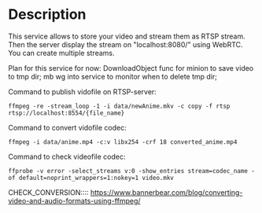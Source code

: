 # Description
This service allows to store your video and stream them as RTSP stream. Then the server display the stream on "localhost:8080/" using WebRTC. You can create multiple streams.

Plan for this service for now:
    DownloadObject func for minion to save video to tmp dir;
    mb wg into service to monitor when to delete tmp dir;
    


Command to publish vidofile on RTSP-server:
```
ffmpeg -re -stream_loop -1 -i data/newAnime.mkv -c copy -f rtsp rtsp://localhost:8554/{file_name}
```

Command to convert vidofile codec:
```
ffmpeg -i data/anime.mp4 -c:v libx254 -crf 18 converted_anime.mp4
```

Command to check videofile codec:
```
ffprobe -v error -select_streams v:0 -show_entries stream=codec_name -of default=noprint_wrappers=1:nokey=1 video.mkv
```

CHECK_CONVERSION:::: https://www.bannerbear.com/blog/converting-video-and-audio-formats-using-ffmpeg/